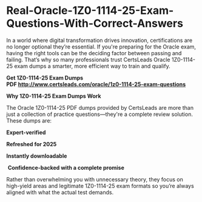 # Real-Oracle-1Z0-1114-25-Exam-Questions-With-Correct-Answers
<p>In a world where digital transformation drives innovation, certifications are no longer optional they&rsquo;re essential. If you&#39;re preparing for the Oracle exam, having the right tools can be the deciding factor between passing and failing. That&rsquo;s why so many professionals trust CertsLeads Oracle 1Z0-1114-25 exam dumps a smarter, more efficient way to train and qualify.</p> <p><strong>Get 1Z0-1114-25 Exam Dumps PDF&nbsp;<a href="http://www.certsleads.com/oracle/1z0-1114-25-exam-questions">http://www.certsleads.com/oracle/1z0-1114-25-exam-questions</a></strong></p> <p><strong>Why 1Z0-1114-25 Exam Dumps Work</strong></p> <p>The Oracle 1Z0-1114-25 PDF dumps provided by CertsLeads are more than just a collection of practice questions&mdash;they&#39;re a complete review solution. These dumps are:</p> <p><strong>Expert-verified</strong></p> <p><strong>Refreshed for 2025</strong></p> <p><strong>Instantly downloadable</strong></p> <p>&nbsp;<strong>Confidence-backed with a complete promise</strong></p> <p>Rather than overwhelming you with unnecessary theory, they focus on high-yield areas and legitimate 1Z0-1114-25 exam formats so you&rsquo;re always aligned with what the actual test demands.</p> <p>&nbsp;</p>
